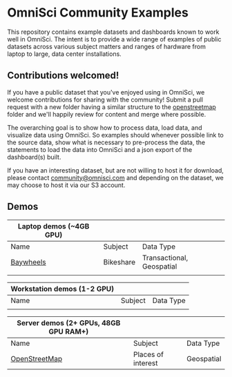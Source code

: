 # OmniSci Community Examples

This repository contains example datasets and dashboards known to work well in OmniSci. The intent is to provide a wide range of examples of public datasets across various subject matters and ranges of hardware from laptop to large, data center installations.

## Contributions welcomed!

If you have a public dataset that you've enjoyed using in OmniSci, we welcome contributions for sharing with the community! Submit a pull request with a new folder having a similar structure to the [openstreetmap](https://github.com/omnisci/community_datasets/tree/master/openstreetmap) folder and we'll happily review for content and merge where possible.

The overarching goal is to show how to process data, load data, and visualize data using OmniSci. So examples should whenever possible link to the source data, show what is necessary to pre-process the data, the statements to load the data into OmniSci and a json export of the dashboard(s) built.

If you have an interesting dataset, but are not willing to host it for download, please contact community@omnisci.com and depending on the dataset, we may choose to host it via our S3 account.

## Demos
|Laptop demos (~4GB GPU)|          |                         |
|-----------------------|----------|-------------------------|
|Name                   | Subject  |Data Type                |
|[Baywheels](https://github.com/omnisci/community_datasets/tree/master/baywheels)|Bikeshare |Transactional, Geospatial|
|                       |          |                         |

|Workstation demos (1-2 GPU)|          |                         |
|---------------------------|----------|-------------------------|
|Name                       | Subject  |Data Type                |
|                           |          |                         |

|Server demos (2+ GPUs, 48GB GPU RAM+) |          |                         |   
|--------------------------------------|----------|-------------------------|
|Name                                  | Subject  |Data Type                |
|[OpenStreetMap](https://github.com/omnisci/community_datasets/tree/master/openstreetmap)|Places of interest|Geospatial          |
